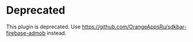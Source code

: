 # Deprecated

This plugin is deprecated. Use https://github.com/OrangeAppsRu/sdkbar-firebase-admob instead.
